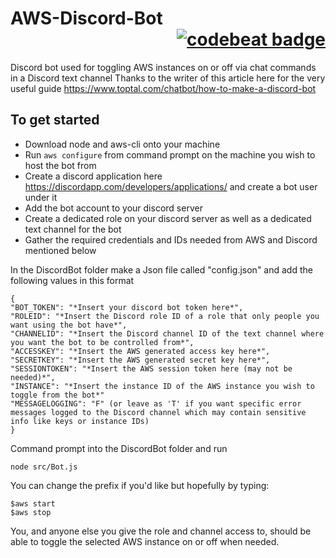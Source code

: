 # AWS-Discord-Bot   <div style="text-align: right">[![codebeat badge](https://codebeat.co/badges/017b9bdd-d5ca-4b4a-a334-ccc6cf8bdb06)](https://codebeat.co/projects/github-com-jamesmatchett-aws-discord-bot-master) </div>

Discord bot used for toggling AWS instances on or off via chat commands in a Discord text channel 
Thanks to the writer of this article here for the very useful guide https://www.toptal.com/chatbot/how-to-make-a-discord-bot

## To get started
* Download node and aws-cli onto your machine
* Run `aws configure` from command prompt on the machine you wish to host the bot from
* Create a discord application here https://discordapp.com/developers/applications/ and create a bot user under it
* Add the bot account to your discord server
* Create a dedicated role on your discord server as well as a dedicated text channel for the bot
* Gather the required credentials and IDs needed from AWS and Discord mentioned below

In the DiscordBot folder make a Json file called "config.json" and add the following values in this format 
```
{
"BOT_TOKEN": "*Insert your discord bot token here*",
"ROLEID": "*Insert the Discord role ID of a role that only people you want using the bot have*",
"CHANNELID": "*Insert the Discord channel ID of the text channel where you want the bot to be controlled from*",
"ACCESSKEY": "*Insert the AWS generated access key here*",
"SECRETKEY": "*Insert the AWS generated secret key here*",
"SESSIONTOKEN": "*Insert the AWS session token here (may not be needed)*",
"INSTANCE": "*Insert the instance ID of the AWS instance you wish to toggle from the bot*"
"MESSAGELOGGING": "F" (or leave as 'T' if you want specific error messages logged to the Discord channel which may contain sensitive info like keys or instance IDs)
}
```

Command prompt into the DiscordBot folder and run 
```
node src/Bot.js
```
You can change the prefix if you'd like but hopefully by typing: 
``` 
$aws start
$aws stop
```
You, and anyone else you give the role and channel access to, should be able to toggle the selected AWS instance on or off when needed.
